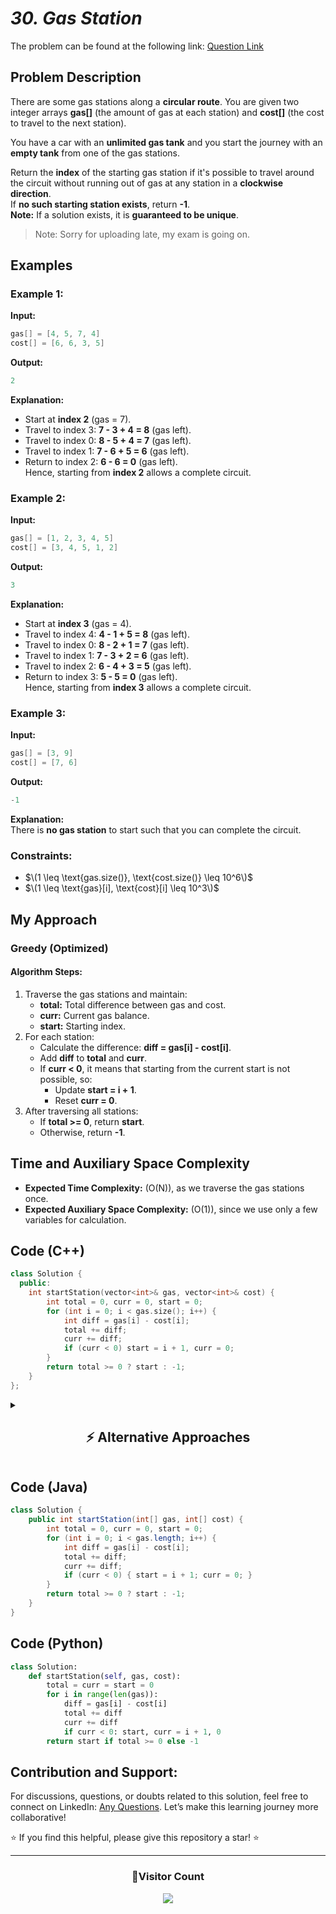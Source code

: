 # _30. Gas Station_

The problem can be found at the following link: [Question Link](http://geeksforgeeks.org/problems/circular-tour-1587115620/1)

## **Problem Description**

There are some gas stations along a **circular route**. You are given two integer arrays **gas[]** (the amount of gas at each station) and **cost[]** (the cost to travel to the next station).

You have a car with an **unlimited gas tank** and you start the journey with an **empty tank** from one of the gas stations.

Return the **index** of the starting gas station if it's possible to travel around the circuit without running out of gas at any station in a **clockwise direction**.  
If **no such starting station exists**, return **-1**.  
**Note:** If a solution exists, it is **guaranteed to be unique**.

> Note: Sorry for uploading late, my exam is going on.

## **Examples**

### **Example 1:**

**Input:**

```cpp
gas[] = [4, 5, 7, 4]
cost[] = [6, 6, 3, 5]
```

**Output:**

```cpp
2
```

**Explanation:**

- Start at **index 2** (gas = 7).
- Travel to index 3: **7 - 3 + 4 = 8** (gas left).
- Travel to index 0: **8 - 5 + 4 = 7** (gas left).
- Travel to index 1: **7 - 6 + 5 = 6** (gas left).
- Return to index 2: **6 - 6 = 0** (gas left).  
  Hence, starting from **index 2** allows a complete circuit.

### **Example 2:**

**Input:**

```cpp
gas[] = [1, 2, 3, 4, 5]
cost[] = [3, 4, 5, 1, 2]
```

**Output:**

```cpp
3
```

**Explanation:**

- Start at **index 3** (gas = 4).
- Travel to index 4: **4 - 1 + 5 = 8** (gas left).
- Travel to index 0: **8 - 2 + 1 = 7** (gas left).
- Travel to index 1: **7 - 3 + 2 = 6** (gas left).
- Travel to index 2: **6 - 4 + 3 = 5** (gas left).
- Return to index 3: **5 - 5 = 0** (gas left).  
  Hence, starting from **index 3** allows a complete circuit.

### **Example 3:**

**Input:**

```cpp
gas[] = [3, 9]
cost[] = [7, 6]
```

**Output:**

```cpp
-1
```

**Explanation:**  
There is **no gas station** to start such that you can complete the circuit.

### **Constraints:**

- $\(1 \leq \text{gas.size()}, \text{cost.size()} \leq 10^6\)$
- $\(1 \leq \text{gas}[i], \text{cost}[i] \leq 10^3\)$

## **My Approach**

### **Greedy (Optimized)**

#### **Algorithm Steps:**

1. Traverse the gas stations and maintain:
   - **total:** Total difference between gas and cost.
   - **curr:** Current gas balance.
   - **start:** Starting index.
2. For each station:
   - Calculate the difference: **diff = gas[i] - cost[i]**.
   - Add **diff** to **total** and **curr**.
   - If **curr < 0**, it means that starting from the current start is not possible, so:
     - Update **start = i + 1**.
     - Reset **curr = 0**.
3. After traversing all stations:
   - If **total >= 0**, return **start**.
   - Otherwise, return **-1**.

## **Time and Auxiliary Space Complexity**

- **Expected Time Complexity:** \(O(N)\), as we traverse the gas stations once.
- **Expected Auxiliary Space Complexity:** \(O(1)\), since we use only a few variables for calculation.

## **Code (C++)**

```cpp
class Solution {
  public:
    int startStation(vector<int>& gas, vector<int>& cost) {
        int total = 0, curr = 0, start = 0;
        for (int i = 0; i < gas.size(); i++) {
            int diff = gas[i] - cost[i];
            total += diff;
            curr += diff;
            if (curr < 0) start = i + 1, curr = 0;
        }
        return total >= 0 ? start : -1;
    }
};
```

<details>
<summary><h2 align="center">⚡ Alternative Approaches</h2></summary>

## 📊 **2️⃣ Two-Pass Approach**

#### **Algorithm Steps:**

1. Calculate the **total gas balance**.
2. If the total gas is negative, it's **impossible to complete the circuit**.
3. If positive, find the **optimal start point**.

```cpp
class Solution {
  public:
    int startStation(vector<int>& gas, vector<int>& cost) {
        int total = 0, curr = 0, start = 0;
        for (int i = 0; i < gas.size(); i++) {
            total += gas[i] - cost[i];
            curr += gas[i] - cost[i];
            if (curr < 0) {
                start = i + 1;
                curr = 0;
            }
        }
        return total >= 0 ? start : -1;
    }
};
```

#### 📝 **Complexity Analysis:**

- ✅ **Time Complexity:** O(N) - We traverse the gas stations twice in the worst case.
- ✅ **Space Complexity:** O(1) - Only a few variables are used.

#### ✅ **Why This Approach?**

This method is intuitive, as it first ensures the total gas is non-negative and then finds the optimal start point.

## 🔁 **3️⃣ Prefix Sum Approach**

#### **Algorithm Steps:**

1. Calculate the **total gas balance**.
2. Track the **cumulative gas difference** while iterating.
3. If the cumulative gas drops below 0, update the start to the next station.

```cpp
class Solution {
  public:
    int startStation(vector<int>& gas, vector<int>& cost) {
        int total = 0, sum = 0, start = 0;
        for (int i = 0; i < gas.size(); i++) {
            int diff = gas[i] - cost[i];
            total += diff;
            sum += diff;
            if (sum < 0) {
                start = i + 1;
                sum = 0;
            }
        }
        return total >= 0 ? start : -1;
    }
};
```

#### 📝 **Complexity Analysis:**

- ✅ **Time Complexity:** O(N)
- ✅ **Space Complexity:** O(1)

#### ✅ **Why This Approach?**

Uses cumulative gas difference to determine a viable start point while maintaining efficiency.

## 🔄 **4️⃣ Efficient Circular Check**

#### **Algorithm Steps:**

1. Traverse the array in a **circular manner** using modular arithmetic.
2. If the **current gas balance** becomes negative, reset the start station to the next one.
3. If the **total gas** is positive, return the start station, otherwise return -1.

```cpp
class Solution {
  public:
    int startStation(vector<int>& gas, vector<int>& cost) {
        int total = 0, curr = 0, start = 0;
        int n = gas.size();
        for (int i = 0; i < 2 * n; i++) {
            int index = i % n;
            int diff = gas[index] - cost[index];
            total += diff;
            curr += diff;
            if (curr < 0) {
                start = index + 1;
                curr = 0;
                if (start >= n) break;
            }
        }
        return total >= 0 ? start : -1;
    }
};
```

#### 📝 **Complexity Analysis:**

- ✅ **Time Complexity:** O(N)
- ✅ **Space Complexity:** O(1)

#### ✅ **Why This Approach?**

Efficiently handles circular routes using modular arithmetic while keeping the logic simple.

### 🆚 **Comparison of Approaches**

| **Approach**             | ⏱️ **Time Complexity** | 🗂️ **Space Complexity** | ✅ **Pros**                        | ⚠️ **Cons**                             |
| ------------------------ | ---------------------- | ----------------------- | ---------------------------------- | --------------------------------------- |
| Greedy (Optimized)       | 🟢 O(N)                | 🟢 O(1)                 | Best performance, minimal space    | Harder to derive intuitively            |
| Two-Pass Approach        | 🟢 O(N)                | 🟢 O(1)                 | Simple to understand, efficient    | Requires two passes in some scenarios   |
| Prefix Sum Approach      | 🟢 O(N)                | 🟢 O(1)                 | Simple logic with cumulative sum   | Not significantly different from greedy |
| Efficient Circular Check | 🟢 O(N)                | 🟢 O(1)                 | Handles circular cases effectively | Slightly more complex logic             |

✅ **Best Choice?**

- Use the **Greedy (Optimized)** for maximum efficiency.
- The **Two-Pass** or **Prefix Sum** are suitable for simpler implementation.
- The **Efficient Circular Check** is ideal for circular track scenarios.

</details>

## **Code (Java)**

```java
class Solution {
    public int startStation(int[] gas, int[] cost) {
        int total = 0, curr = 0, start = 0;
        for (int i = 0; i < gas.length; i++) {
            int diff = gas[i] - cost[i];
            total += diff;
            curr += diff;
            if (curr < 0) { start = i + 1; curr = 0; }
        }
        return total >= 0 ? start : -1;
    }
}
```

## **Code (Python)**

```python
class Solution:
    def startStation(self, gas, cost):
        total = curr = start = 0
        for i in range(len(gas)):
            diff = gas[i] - cost[i]
            total += diff
            curr += diff
            if curr < 0: start, curr = i + 1, 0
        return start if total >= 0 else -1
```

## **Contribution and Support:**

For discussions, questions, or doubts related to this solution, feel free to connect on LinkedIn: [Any Questions](https://www.linkedin.com/in/patel-hetkumar-sandipbhai-8b110525a/). Let’s make this learning journey more collaborative!

⭐ If you find this helpful, please give this repository a star! ⭐

---

<div align="center">
  <h3><b>📍Visitor Count</b></h3>
</div>

<p align="center">
  <img src="https://visitor-badge.laobi.icu/badge?page_id=Hunterdii.GeeksforGeeks-POTD" />
</p>
